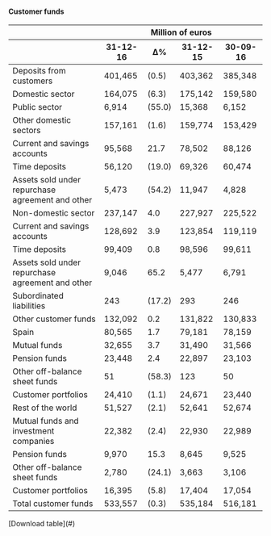 #### Customer funds 

<table class="l">
    <thead>
        <tr class="m">
            <th></th>
            <th colspan="4">Million of euros</th>
        </tr>
        <tr>
            <th></th>
            <th>31-12-16</th>
            <th>∆%</th>
            <th>31-12-15</th>
            <th>30-09-16</th>
        </tr>
    </thead>
    <tbody>
        <tr class="s b2">
            <td>Deposits from customers</td>
            <td>401,465</td>
            <td>(0.5)</td>
            <td>403,362</td>
            <td>385,348</td>
        </tr>
        <tr class="s b">
            <td>Domestic sector</td>
            <td>164,075</td>
            <td>(6.3)</td>
            <td>175,142</td>
            <td>159,580</td>
        </tr>
        <tr class="s">
            <td>Public sector</td>
            <td>6,914</td>
            <td>(55.0)</td>
            <td>15,368</td>
            <td>6,152</td>
        </tr>
        <tr class="s">
            <td>Other domestic sectors</td>
            <td>157,161</td>
            <td>(1.6)</td>
            <td>159,774</td>
            <td>153,429</td>
        </tr>
        <tr class="s2">
            <td> Current and savings accounts</td>
            <td>95,568</td>
            <td>21.7</td>
            <td>78,502</td>
            <td>88,126</td>
        </tr>
        <tr class="s2">
            <td> Time deposits</td>
            <td>56,120</td>
            <td>(19.0)</td>
            <td>69,326</td>
            <td>60,474</td>
        </tr>
        <tr class="s2">
            <td> Assets sold under repurchase agreement and other</td>
            <td>5,473</td>
            <td>(54.2)</td>
            <td>11,947</td>
            <td>4,828</td>
        </tr>
        <tr class="s b">
            <td>Non-domestic sector</td>
            <td>237,147</td>
            <td>4.0</td>
            <td>227,927</td>
            <td>225,522</td>
        </tr>
        <tr class="s2">
            <td> Current and savings accounts</td>
            <td>128,692</td>
            <td>3.9</td>
            <td>123,854</td>
            <td>119,119</td>
        </tr>
        <tr class="s2">
            <td> Time deposits</td>
            <td>99,409</td>
            <td>0.8</td>
            <td>98,596</td>
            <td>99,611</td>
        </tr>
        <tr class="s2">
            <td> Assets sold under repurchase agreement and other</td>
            <td>9,046</td>
            <td>65.2</td>
            <td>5,477</td>
            <td>6,791</td>
        </tr>
        <tr class="s b">
            <td>Subordinated liabilities</td>
            <td>243</td>
            <td>(17.2)</td>
            <td>293</td>
            <td>246</td>
        </tr>
        <tr class="s b2">
            <td>Other customer funds</td>
            <td>132,092</td>
            <td>0.2</td>
            <td>131,822</td>
            <td>130,833</td>
        </tr>
        <tr class="s b">
            <td>Spain</td>
            <td>80,565</td>
            <td>1.7</td>
            <td>79,181</td>
            <td>78,159</td>
        </tr>
        <tr class="s2">
            <td>Mutual funds</td>
            <td>32,655</td>
            <td>3.7</td>
            <td>31,490</td>
            <td>31,566</td>
        </tr>
        <tr class="s2">
            <td>Pension funds</td>
            <td>23,448</td>
            <td>2.4</td>
            <td>22,897</td>
            <td>23,103</td>
        </tr>
        <tr class="s2">
            <td>Other off-balance sheet funds</td>
            <td>51</td>
            <td>(58.3)</td>
            <td>123</td>
            <td>50</td>
        </tr>
        <tr class="s2">
            <td>Customer portfolios</td>
            <td>24,410</td>
            <td>(1.1)</td>
            <td>24,671</td>
            <td>23,440</td>
        </tr>
        <tr class="s b">
            <td>Rest of the world</td>
            <td>51,527</td>
            <td>(2.1)</td>
            <td>52,641</td>
            <td>52,674</td>
        </tr>
        <tr class="s2">
            <td>Mutual funds and investment companies</td>
            <td>22,382</td>
            <td>(2.4)</td>
            <td>22,930</td>
            <td>22,989</td>
        </tr>
        <tr class="s2">
            <td>Pension funds</td>
            <td>9,970</td>
            <td>15.3</td>
            <td>8,645</td>
            <td>9,525</td>
        </tr>
        <tr class="s2">
            <td>Other off-balance sheet funds</td>
            <td>2,780</td>
            <td>(24.1)</td>
            <td>3,663</td>
            <td>3,106</td>
        </tr>
        <tr class="s2">
            <td>Customer portfolios</td>
            <td>16,395</td>
            <td>(5.8)</td>
            <td>17,404</td>
            <td>17,054</td>
        </tr>
        <tr class="b2">
            <td>Total customer funds</td>
            <td>533,557</td>
            <td>(0.3)</td>
            <td>535,184</td>
            <td>516,181</td>
        </tr>
    </tbody>
</table>
[Download table](#)